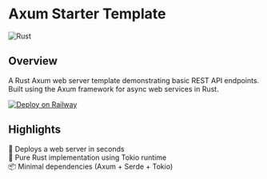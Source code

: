 ﻿# Axum Starter Template

![Rust](https://img.shields.io/badge/rust-%23000000.svg?style=for-the-badge&logo=rust&logoColor=white)

## Overview

A Rust Axum web server template demonstrating basic REST API endpoints. Built using the Axum framework for async web
services in Rust.

[![Deploy on Railway](https://railway.com/button.svg)](https://railway.com/template/xMaTor?referralCode=Al2B-n)

## Highlights

🚀 Deploys a web server in seconds  
🦀 Pure Rust implementation using Tokio runtime  
📦 Minimal dependencies (Axum + Serde + Tokio)
